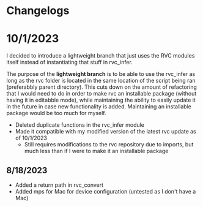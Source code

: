 # Changelogs

# 10/1/2023
I decided to introduce a lightweight branch that just uses the RVC modules itself instead of instantiating that stuff in rvc_infer.  

The purpose of the **lightweight branch** is to be able to use the rvc_infer as long as the rvc folder is located in the same location of the script being ran (preferabbly parent directory).  This cuts down on the amount of refactoring that I would need to do in order to make rvc an installable package (without having it in editabble mode), while maintaining the ability to easily update it in the future in case new functionality is added.  Maintaining an installable package would be too much for myself.
- Deleted duplicate functions in the rvc_infer module
- Made it compatible with my modified version of the latest rvc update as of 10/1/2023
    - Still requires modifications to the rvc repository due to imports, but much less than if I were to make it an installable package

## 8/18/2023
- Added a return path in rvc_convert
- Added mps for Mac for device configuration (untested as I don't have a Mac)

